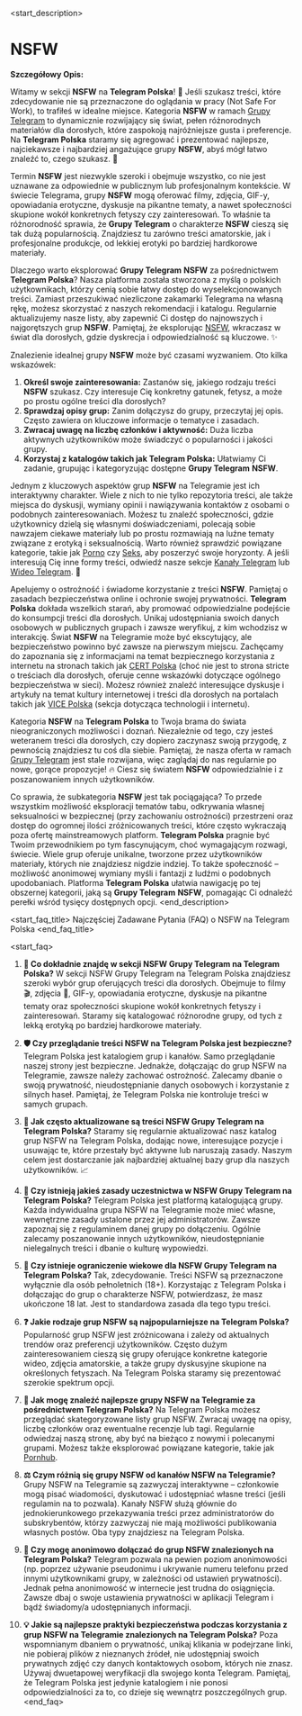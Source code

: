 <start_description>
# NSFW

**Szczegółowy Opis:**

Witamy w sekcji **NSFW** na **Telegram Polska**! 🔞 Jeśli szukasz treści, które zdecydowanie nie są przeznaczone do oglądania w pracy (Not Safe For Work), to trafiłeś w idealne miejsce. Kategoria **NSFW** w ramach [Grupy Telegram](/grupy/) to dynamicznie rozwijający się świat, pełen różnorodnych materiałów dla dorosłych, które zaspokoją najróżniejsze gusta i preferencje. Na **Telegram Polska** staramy się agregować i prezentować najlepsze, najciekawsze i najbardziej angażujące grupy **NSFW**, abyś mógł łatwo znaleźć to, czego szukasz. 🚀

Termin **NSFW** jest niezwykle szeroki i obejmuje wszystko, co nie jest uznawane za odpowiednie w publicznym lub profesjonalnym kontekście. W świecie Telegrama, grupy **NSFW** mogą oferować filmy, zdjęcia, GIF-y, opowiadania erotyczne, dyskusje na pikantne tematy, a nawet społeczności skupione wokół konkretnych fetyszy czy zainteresowań. To właśnie ta różnorodność sprawia, że **Grupy Telegram** o charakterze **NSFW** cieszą się tak dużą popularnością. Znajdziesz tu zarówno treści amatorskie, jak i profesjonalne produkcje, od lekkiej erotyki po bardziej hardkorowe materiały.

Dlaczego warto eksplorować **Grupy Telegram** **NSFW** za pośrednictwem **Telegram Polska**? Nasza platforma została stworzona z myślą o polskich użytkownikach, którzy cenią sobie łatwy dostęp do wyselekcjonowanych treści. Zamiast przeszukiwać niezliczone zakamarki Telegrama na własną rękę, możesz skorzystać z naszych rekomendacji i katalogu. Regularnie aktualizujemy nasze listy, aby zapewnić Ci dostęp do najnowszych i najgorętszych grup **NSFW**. Pamiętaj, że eksplorując [NSFW](/grupy/nsfw/), wkraczasz w świat dla dorosłych, gdzie dyskrecja i odpowiedzialność są kluczowe. ✨

Znalezienie idealnej grupy **NSFW** może być czasami wyzwaniem. Oto kilka wskazówek:
1.  **Określ swoje zainteresowania:** Zastanów się, jakiego rodzaju treści **NSFW** szukasz. Czy interesuje Cię konkretny gatunek, fetysz, a może po prostu ogólne treści dla dorosłych?
2.  **Sprawdzaj opisy grup:** Zanim dołączysz do grupy, przeczytaj jej opis. Często zawiera on kluczowe informacje o tematyce i zasadach.
3.  **Zwracaj uwagę na liczbę członków i aktywność:** Duża liczba aktywnych użytkowników może świadczyć o popularności i jakości grupy.
4.  **Korzystaj z katalogów takich jak Telegram Polska:** Ułatwiamy Ci zadanie, grupując i kategoryzując dostępne **Grupy Telegram** **NSFW**.

Jednym z kluczowych aspektów grup **NSFW** na Telegramie jest ich interaktywny charakter. Wiele z nich to nie tylko repozytoria treści, ale także miejsca do dyskusji, wymiany opinii i nawiązywania kontaktów z osobami o podobnych zainteresowaniach. Możesz tu znaleźć społeczności, gdzie użytkownicy dzielą się własnymi doświadczeniami, polecają sobie nawzajem ciekawe materiały lub po prostu rozmawiają na luźne tematy związane z erotyką i seksualnością. Warto również sprawdzić powiązane kategorie, takie jak [Porno](/grupy/porno/) czy [Seks](/grupy/seks/), aby poszerzyć swoje horyzonty. A jeśli interesują Cię inne formy treści, odwiedź nasze sekcje [Kanały Telegram](/kanaly/) lub [Wideo Telegram](/wideo/). 🍑

Apelujemy o ostrożność i świadome korzystanie z treści **NSFW**. Pamiętaj o zasadach bezpieczeństwa online i ochronie swojej prywatności. **Telegram Polska** dokłada wszelkich starań, aby promować odpowiedzialne podejście do konsumpcji treści dla dorosłych. Unikaj udostępniania swoich danych osobowych w publicznych grupach i zawsze weryfikuj, z kim wchodzisz w interakcję. Świat **NSFW** na Telegramie może być ekscytujący, ale bezpieczeństwo powinno być zawsze na pierwszym miejscu. Zachęcamy do zapoznania się z informacjami na temat bezpiecznego korzystania z internetu na stronach takich jak [CERT Polska](https://www.cert.pl/) (choć nie jest to strona stricte o treściach dla dorosłych, oferuje cenne wskazówki dotyczące ogólnego bezpieczeństwa w sieci). Możesz również znaleźć interesujące dyskusje i artykuły na temat kultury internetowej i treści dla dorosłych na portalach takich jak [VICE Polska](https://www.vice.com/pl) (sekcja dotycząca technologii i internetu).

Kategoria **NSFW** na **Telegram Polska** to Twoja brama do świata nieograniczonych możliwości i doznań. Niezależnie od tego, czy jesteś weteranem treści dla dorosłych, czy dopiero zaczynasz swoją przygodę, z pewnością znajdziesz tu coś dla siebie. Pamiętaj, że nasza oferta w ramach [Grupy Telegram](/grupy/) jest stale rozwijana, więc zaglądaj do nas regularnie po nowe, gorące propozycje! 🔥 Ciesz się światem **NSFW** odpowiedzialnie i z poszanowaniem innych użytkowników.

Co sprawia, że subkategoria **NSFW** jest tak pociągająca? To przede wszystkim możliwość eksploracji tematów tabu, odkrywania własnej seksualności w bezpiecznej (przy zachowaniu ostrożności) przestrzeni oraz dostęp do ogromnej ilości zróżnicowanych treści, które często wykraczają poza ofertę mainstreamowych platform. **Telegram Polska** pragnie być Twoim przewodnikiem po tym fascynującym, choć wymagającym rozwagi, świecie. Wiele grup oferuje unikalne, tworzone przez użytkowników materiały, których nie znajdziesz nigdzie indziej. To także społeczność – możliwość anonimowej wymiany myśli i fantazji z ludźmi o podobnych upodobaniach. Platforma **Telegram Polska** ułatwia nawigację po tej obszernej kategorii, jaką są **Grupy Telegram** **NSFW**, pomagając Ci odnaleźć perełki wśród tysięcy dostępnych opcji.
<end_description>

<start_faq_title>
Najczęściej Zadawane Pytania (FAQ) o NSFW na Telegram Polska
<end_faq_title>

<start_faq>
1. **🤔 Co dokładnie znajdę w sekcji NSFW Grupy Telegram na Telegram Polska?**
W sekcji NSFW Grupy Telegram na Telegram Polska znajdziesz szeroki wybór grup oferujących treści dla dorosłych. Obejmuje to filmy 🎬, zdjęcia 📸, GIF-y, opowiadania erotyczne, dyskusje na pikantne tematy oraz społeczności skupione wokół konkretnych fetyszy i zainteresowań. Staramy się katalogować różnorodne grupy, od tych z lekką erotyką po bardziej hardkorowe materiały.

2. **🛡️ Czy przeglądanie treści NSFW na Telegram Polska jest bezpieczne?**
Telegram Polska jest katalogiem grup i kanałów. Samo przeglądanie naszej strony jest bezpieczne. Jednakże, dołączając do grup NSFW na Telegramie, zawsze należy zachować ostrożność. Zalecamy dbanie o swoją prywatność, nieudostępnianie danych osobowych i korzystanie z silnych haseł. Pamiętaj, że Telegram Polska nie kontroluje treści w samych grupach.

3. **🔄 Jak często aktualizowane są treści NSFW Grupy Telegram na Telegram Polska?**
Staramy się regularnie aktualizować nasz katalog grup NSFW na Telegram Polska, dodając nowe, interesujące pozycje i usuwając te, które przestały być aktywne lub naruszają zasady. Naszym celem jest dostarczanie jak najbardziej aktualnej bazy grup dla naszych użytkowników. 📈

4. **📜 Czy istnieją jakieś zasady uczestnictwa w NSFW Grupy Telegram na Telegram Polska?**
Telegram Polska jest platformą katalogującą grupy. Każda indywidualna grupa NSFW na Telegramie może mieć własne, wewnętrzne zasady ustalone przez jej administratorów. Zawsze zapoznaj się z regulaminem danej grupy po dołączeniu. Ogólnie zalecamy poszanowanie innych użytkowników, nieudostępnianie nielegalnych treści i dbanie o kulturę wypowiedzi.

5. **🔞 Czy istnieje ograniczenie wiekowe dla NSFW Grupy Telegram na Telegram Polska?**
Tak, zdecydowanie. Treści NSFW są przeznaczone wyłącznie dla osób pełnoletnich (18+). Korzystając z Telegram Polska i dołączając do grup o charakterze NSFW, potwierdzasz, że masz ukończone 18 lat. Jest to standardowa zasada dla tego typu treści.

6. **❓ Jakie rodzaje grup NSFW są najpopularniejsze na Telegram Polska?**
Popularność grup NSFW jest zróżnicowana i zależy od aktualnych trendów oraz preferencji użytkowników. Często dużym zainteresowaniem cieszą się grupy oferujące konkretne kategorie wideo, zdjęcia amatorskie, a także grupy dyskusyjne skupione na określonych fetyszach. Na Telegram Polska staramy się prezentować szerokie spektrum opcji.

7. **🔎 Jak mogę znaleźć najlepsze grupy NSFW na Telegramie za pośrednictwem Telegram Polska?**
Na Telegram Polska możesz przeglądać skategoryzowane listy grup NSFW. Zwracaj uwagę na opisy, liczbę członków oraz ewentualne recenzje lub tagi. Regularnie odwiedzaj naszą stronę, aby być na bieżąco z nowymi i polecanymi grupami. Możesz także eksplorować powiązane kategorie, takie jak [Pornhub](/grupy/pornhub/).

8. **⚖️ Czym różnią się grupy NSFW od kanałów NSFW na Telegramie?**
Grupy NSFW na Telegramie są zazwyczaj interaktywne – członkowie mogą pisać wiadomości, dyskutować i udostępniać własne treści (jeśli regulamin na to pozwala). Kanały NSFW służą głównie do jednokierunkowego przekazywania treści przez administratorów do subskrybentów, którzy zazwyczaj nie mają możliwości publikowania własnych postów. Oba typy znajdziesz na Telegram Polska.

9. **🤫 Czy mogę anonimowo dołączać do grup NSFW znalezionych na Telegram Polska?**
Telegram pozwala na pewien poziom anonimowości (np. poprzez używanie pseudonimu i ukrywanie numeru telefonu przed innymi użytkownikami grupy, w zależności od ustawień prywatności). Jednak pełna anonimowość w internecie jest trudna do osiągnięcia. Zawsze dbaj o swoje ustawienia prywatności w aplikacji Telegram i bądź świadomy/a udostępnianych informacji.

10. **💡 Jakie są najlepsze praktyki bezpieczeństwa podczas korzystania z grup NSFW na Telegramie znalezionych na Telegram Polska?**
Poza wspomnianym dbaniem o prywatność, unikaj klikania w podejrzane linki, nie pobieraj plików z nieznanych źródeł, nie udostępniaj swoich prywatnych zdjęć czy danych kontaktowych osobom, których nie znasz. Używaj dwuetapowej weryfikacji dla swojego konta Telegram. Pamiętaj, że Telegram Polska jest jedynie katalogiem i nie ponosi odpowiedzialności za to, co dzieje się wewnątrz poszczególnych grup.
<end_faq>